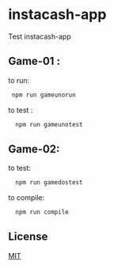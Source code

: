# instacash-app
Test instacash-app

## Game-01 :
to run: 
```bash
 npm run gameunorun
```
to test :
```bash
  npm run gameunotest
```
## Game-02:
to test:
```bash
  npm run gamedostest
```
to compile:
```bash
  npm run compile
```
## License
[MIT](https://choosealicense.com/licenses/mit/)
